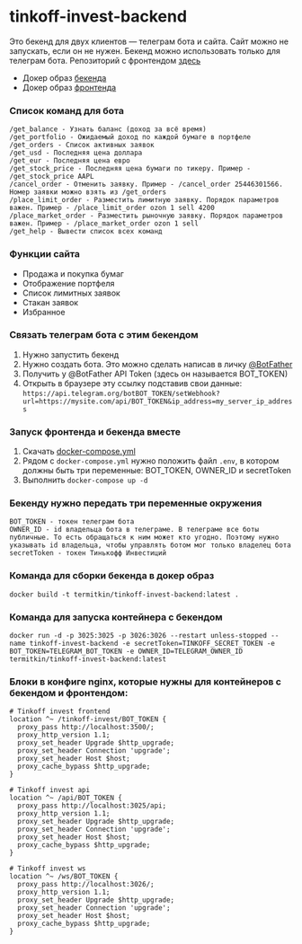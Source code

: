 # tinkoff-invest-backend

Это бекенд для двух клиентов — телеграм бота и сайта. Сайт можно не запускать, если он не нужен. Бекенд можно использовать только для телеграм бота. Репозиторий с фронтендом [здесь](https://github.com/termitkin/tinkoff-invest-frontend)

- Докер образ [бекенда](https://hub.docker.com/repository/docker/termitkin/tinkoff-invest-backend)
- Докер образ [фронтенда](https://hub.docker.com/repository/docker/termitkin/tinkoff-invest-frontend)

### Список команд для бота

```
/get_balance - Узнать баланс (доход за всё время)
/get_portfolio - Ожидаемый доход по каждой бумаге в портфеле
/get_orders - Список активных заявок
/get_usd - Последняя цена доллара
/get_eur - Последняя цена евро
/get_stock_price - Последняя цена бумаги по тикеру. Пример - /get_stock_price AAPL
/cancel_order - Отменить заявку. Пример - /cancel_order 25446301566. Номер заявки можно взять из /get_orders
/place_limit_order - Разместить лимитную заявку. Порядок параметров важен. Пример - /place_limit_order ozon 1 sell 4200
/place_market_order - Разместить рыночную заявку. Порядок параметров важен. Пример - /place_market_order ozon 1 sell
/get_help - Вывести список всех команд
```

### Функции сайта

- Продажа и покупка бумаг
- Отображение портфеля
- Список лимитных заявок
- Стакан заявок
- Избранное

### Связать телеграм бота с этим бекендом

1. Нужно запустить бекенд
2. Нужно создать бота. Это можно сделать написав в личку [@BotFather](https://t.me/BotFather)
3. Получить у @BotFather API Token (здесь он называется BOT_TOKEN)
4. Открыть в браузере эту ссылку подставив свои данные: `https://api.telegram.org/botBOT_TOKEN/setWebhook?url=https://mysite.com/api/BOT_TOKEN&ip_address=my_server_ip_address`

### Запуск фронтенда и бекенда вместе

1. Скачать [docker-compose.yml](https://gist.github.com/termitkin/966ebfb4cfa71057cdbde19bbab0afb6)
2. Рядом с `docker-compose.yml` нужно положить файл `.env`, в котором должны быть три переменные: BOT_TOKEN, OWNER_ID и secretToken
3. Выполнить `docker-compose up -d`

### Бекенду нужно передать три переменные окружения

```
BOT_TOKEN - токен телеграм бота
OWNER_ID - id владельца бота в телеграме. В телеграме все боты публичные. То есть обращаться к ним может кто угодно. Поэтому нужно указывать id владельца, чтобы управлять ботом мог только владелец бота
secretToken - токен Тинькофф Инвестиций
```

### Команда для сборки бекенда в докер образ

```
docker build -t termitkin/tinkoff-invest-backend:latest .
```

### Команда для запуска контейнера с бекендом

```
docker run -d -p 3025:3025 -p 3026:3026 --restart unless-stopped --name tinkoff-invest-backend -e secretToken=TINKOFF_SECRET_TOKEN -e BOT_TOKEN=TELEGRAM_BOT_TOKEN -e OWNER_ID=TELEGRAM_OWNER_ID termitkin/tinkoff-invest-backend:latest
```

### Блоки в конфиге nginx, которые нужны для контейнеров с бекендом и фронтендом:

```
# Tinkoff invest frontend
location ^~ /tinkoff-invest/BOT_TOKEN {
  proxy_pass http://localhost:3500/;
  proxy_http_version 1.1;
  proxy_set_header Upgrade $http_upgrade;
  proxy_set_header Connection 'upgrade';
  proxy_set_header Host $host;
  proxy_cache_bypass $http_upgrade;
}

# Tinkoff invest api
location ^~ /api/BOT_TOKEN {
  proxy_pass http://localhost:3025/api;
  proxy_http_version 1.1;
  proxy_set_header Upgrade $http_upgrade;
  proxy_set_header Connection 'upgrade';
  proxy_set_header Host $host;
  proxy_cache_bypass $http_upgrade;
}

# Tinkoff invest ws
location ^~ /ws/BOT_TOKEN {
  proxy_pass http://localhost:3026/;
  proxy_http_version 1.1;
  proxy_set_header Upgrade $http_upgrade;
  proxy_set_header Connection 'upgrade';
  proxy_set_header Host $host;
  proxy_cache_bypass $http_upgrade;
}
```
